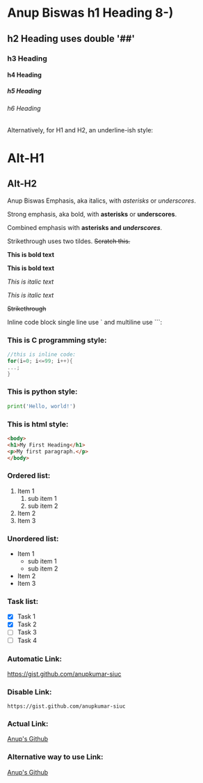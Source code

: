 # Anup Biswas h1 Heading 8-)<br/>
## h2 Heading uses double '##'
### h3 Heading
#### h4 Heading
##### h5 Heading
###### h6 Heading <br/>
Alternatively, for H1 and H2, an underline-ish style:

Alt-H1
======

Alt-H2
------
Anup Biswas 
Emphasis, aka italics, with *asterisks* or _underscores_.  

Strong emphasis, aka bold, with **asterisks** or __underscores__.  

Combined emphasis with **asterisks and _underscores_**.

Strikethrough uses two tildes. ~~Scratch this.~~

**This is bold text**

__This is bold text__

*This is italic text*

_This is italic text_

~~Strikethrough~~

Inline code block single line use ` and multiline use ```: <br/>

### This is C programming style:
```C
//this is inline code: 
for(i=0; i<=99; i++){ 
...;
}
```

### This is python style:
```python
print('Hello, world!')
```

### This is html style:
```html
<body>
<h1>My First Heading</h1>
<p>My first paragraph.</p>
</body>
```

### Ordered list:
1. Item 1
   1. sub item 1
   2. sub item 2
3. Item 2
4. Item 3

### Unordered list:
- Item 1
   - sub item 1
   - sub item 2
- Item 2
- Item 3

### Task list:
- [x] Task 1
- [x] Task 2
- [ ] Task 3
- [ ] Task 4

### Automatic Link:
https://gist.github.com/anupkumar-siuc

### Disable Link:
`https://gist.github.com/anupkumar-siuc`

### Actual Link:
[Anup's Github](https://gist.github.com/anupkumar-siuc)

### Alternative way to use Link:
[Anup's Github](Anups_Github_link)

<!--all links-->
[Anups_Github_link]: https://gist.github.com/anupkumar-siuc
